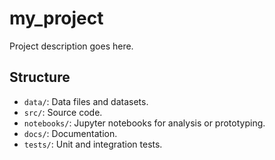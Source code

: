 # my_project

Project description goes here.

## Structure

- `data/`: Data files and datasets.
- `src/`: Source code.
- `notebooks/`: Jupyter notebooks for analysis or prototyping.
- `docs/`: Documentation.
- `tests/`: Unit and integration tests.